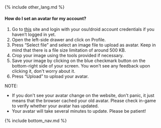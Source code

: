 {% include other_lang.md %}

#### How do I set an avatar for my account?

1. Go to [this](https://osudroid.moe/user/?action=login) site and login with your osu!droid account credentials if you haven’t logged in yet.
2. Open the left-side drawer and click on Profile.
3. Press “Select file” and select an image file to upload as avatar. Keep in mind that there is a file size limitation of around 500 KB.
4. Crop your image using the tools provided if necessary.
5. Save your image by clicking on the blue checkmark button on the bottom-right side of your screen. You won't see any feedback upon clicking it, don't worry about it.
6. Press “Upload” to upload your avatar.

NOTE:
- If you don't see your avatar change on the website, don't panic, it just means that the browser cached your old avatar. Please check in-game to verify whether your avatar has updated.
- Your avatar will take several minutes to update. Please be patient!

<!-- Don't touch this part thank you -->
{% include bottom_nav.md %}